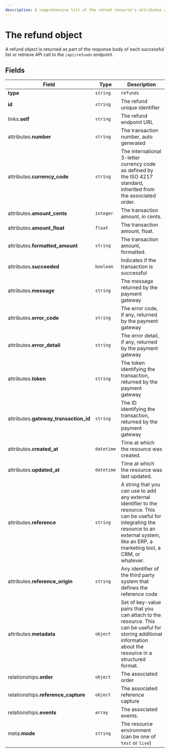 ```yaml
---
description: A comprehensive list of the refund resource's attributes and relationships
---
```


# The refund object

A refund object is returned as part of the response body of each successful list or retrieve API call to the `/api/refunds` endpoint.

## Fields

| Field          | Type     | Description                                  |
| -------------- | -------- | -------------------------------------------- |
| **type**       | `string` | `refunds`                        |
| **id**         | `string` | The refund unique identifier  |
| links.**self** | `string` | The refund endpoint URL       |
| attributes.**number** | `string` | The transaction number, auto generated |
| attributes.**currency_code** | `string` | The international 3-letter currency code as defined by the ISO 4217 standard, inherited from the associated order. |
| attributes.**amount_cents** | `integer` | The transaction amount, in cents. |
| attributes.**amount_float** | `float` | The transaction amount, float. |
| attributes.**formatted_amount** | `string` | The transaction amount, formatted. |
| attributes.**succeeded** | `boolean` | Indicates if the transaction is successful |
| attributes.**message** | `string` | The message returned by the payment gateway |
| attributes.**error_code** | `string` | The error code, if any, returned by the payment gateway |
| attributes.**error_detail** | `string` | The error detail, if any, returned by the payment gateway |
| attributes.**token** | `string` | The token identifying the transaction, returned by the payment gateway |
| attributes.**gateway_transaction_id** | `string` | The ID identifying the transaction, returned by the payment gateway |
| attributes.**created_at** | `datetime` | Time at which the resource was created. |
| attributes.**updated_at** | `datetime` | Time at which the resource was last updated. |
| attributes.**reference** | `string` | A string that you can use to add any external identifier to the resource. This can be useful for integrating the resource to an external system, like an ERP, a marketing tool, a CRM, or whatever. |
| attributes.**reference_origin** | `string` | Any identifier of the third party system that defines the reference code |
| attributes.**metadata** | `object` | Set of key-value pairs that you can attach to the resource. This can be useful for storing additional information about the resource in a structured format. |
| relationships.**order** | `object` | The associated order |
| relationships.**reference_capture** | `object` | The associated reference capture |
| relationships.**events** | `array` | The associated events. |
| meta.**mode** | `string` | The resource environment \(can be one of `test` or `live`\) |


